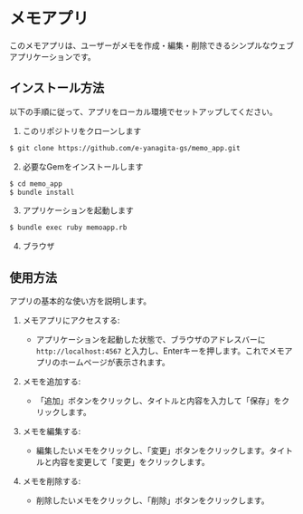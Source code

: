 # メモアプリ
このメモアプリは、ユーザーがメモを作成・編集・削除できるシンプルなウェブアプリケーションです。

## インストール方法
以下の手順に従って、アプリをローカル環境でセットアップしてください。

1. このリポジトリをクローンします
```sh
$ git clone https://github.com/e-yanagita-gs/memo_app.git
```
2. 必要なGemをインストールします
```sh
$ cd memo_app
$ bundle install
```
3. アプリケーションを起動します
```sh
$ bundle exec ruby memoapp.rb
```
4. ブラウザ

## 使用方法
アプリの基本的な使い方を説明します。
1. メモアプリにアクセスする:
   - アプリケーションを起動した状態で、ブラウザのアドレスバーに `http://localhost:4567` と入力し、Enterキーを押します。これでメモアプリのホームページが表示されます。

2. メモを追加する:
   - 「追加」ボタンをクリックし、タイトルと内容を入力して「保存」をクリックします。

3. メモを編集する:
   - 編集したいメモをクリックし、「変更」ボタンをクリックします。タイトルと内容を変更して「変更」をクリックします。

4. メモを削除する:
   - 削除したいメモをクリックし、「削除」ボタンをクリックします。
